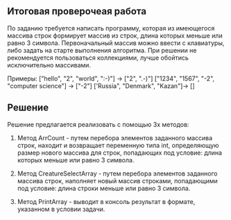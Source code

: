 ## Итоговая проверочеая работа
По заданию требуется написать программу, которая из имеющегося массива строк формирует массив из строк, длина которых меньше или равно 3 символа. Первоначальный массив можно ввести с клавиатуры, либо задать на старте выполнения алгоритма. При решении не рекомендуется пользоваться коллекциями, лучше обойтись исключительно массивами.

Примеры:
["hello", "2", "world", ":-)"] -> ["2", ".-)"]
["1234", "1567", "-2", "computer science"] -> ["-2"]
['Russia", "Denmark", "Kazan"]-> []


## Решение
Решение предлагается реализовать с помощью 3х методов:

1. Метод ArrCount - путем перебора элементов заданного массива строк, находит и возвращает переменную типа int, определяющую размер нового массива для строк, попадающих под условие: длина которых меньше или равно 3 символа.

2. Метод СreatureSelectArray - путем перебора элементов заданного массива строк, наполняет новый массив строками, попадающими под условие: длина строки меньше или равно 3 символа.

3. Метод PrintArray - выводит в консоль результат в формате, указанном в условии задачи.
